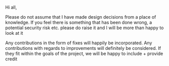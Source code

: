 Hi all,  
  
Please do not assume that I have made design decisions from a place of knowledge. If you feel there is something that has been done wrong, a potential security risk etc. please do raise it and I will be more than happy to look at it  
  
Any contributions in the form of fixes will happily be incorporated. Any contributions with regards to improvements will definitely be considered. If they fit within the goals of the project, we will be happy to include + provide credit  
